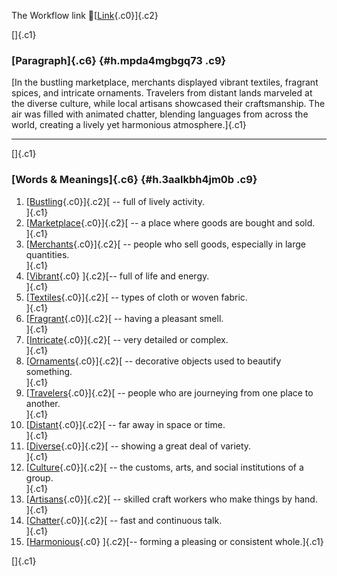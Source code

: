 The Workflow link
👏[[Link](https://www.google.com/url?q=http://www.google.com&sa=D&source=editors&ust=1761377415351732&usg=AOvVaw2bPoDGjKmTVzOWRkTW7kSD){.c0}]{.c2}

[]{.c1}

### [Paragraph]{.c6} {#h.mpda4mgbgq73 .c9}

[In the bustling marketplace, merchants displayed vibrant textiles,
fragrant spices, and intricate ornaments. Travelers from distant lands
marveled at the diverse culture, while local artisans showcased their
craftsmanship. The air was filled with animated chatter, blending
languages from across the world, creating a lively yet harmonious
atmosphere.]{.c1}

------------------------------------------------------------------------

[]{.c1}

### [Words & Meanings]{.c6} {#h.3aalkbh4jm0b .c9}

1.  [[Bustling](https://www.google.com/url?q=http://www.google.com&sa=D&source=editors&ust=1761377415352935&usg=AOvVaw3SBe6tJxqRypwNNcNRwLei){.c0}]{.c2}[ --
    full of lively activity.\
    ]{.c1}
2.  [[Marketplace](https://www.google.com/url?q=http://www.google.com&sa=D&source=editors&ust=1761377415353164&usg=AOvVaw24WcrabLGoL-cy_DMFQ60J){.c0}]{.c2}[ --
    a place where goods are bought and sold.\
    ]{.c1}
3.  [[Merchants](https://www.google.com/url?q=http://www.google.com&sa=D&source=editors&ust=1761377415353396&usg=AOvVaw2wI7EIM2HNMaz9DRpW1hpK){.c0}]{.c2}[ --
    people who sell goods, especially in large quantities.\
    ]{.c1}
4.  [[Vibrant](https://www.google.com/url?q=http://www.google.com&sa=D&source=editors&ust=1761377415353656&usg=AOvVaw03VX3ZX1vqRIId9GQysYf2){.c0}
    ]{.c2}[-- full of life and energy.\
    ]{.c1}
5.  [[Textiles](https://www.google.com/url?q=http://www.google.com&sa=D&source=editors&ust=1761377415353902&usg=AOvVaw2R3L8Jzthq3g9rwOxzQdOe){.c0}]{.c2}[ --
    types of cloth or woven fabric.\
    ]{.c1}
6.  [[Fragrant](https://www.google.com/url?q=http://www.google.com&sa=D&source=editors&ust=1761377415354100&usg=AOvVaw0Z23rWGxtCrylKARbZoghI){.c0}]{.c2}[ --
    having a pleasant smell.\
    ]{.c1}
7.  [[Intricate](https://www.google.com/url?q=http://www.google.com&sa=D&source=editors&ust=1761377415354261&usg=AOvVaw0W-iEx1O4GQI15j5B1DUrN){.c0}]{.c2}[ --
    very detailed or complex.\
    ]{.c1}
8.  [[Ornaments](https://www.google.com/url?q=http://www.google.com&sa=D&source=editors&ust=1761377415354412&usg=AOvVaw3t8EzafLvR14b7wDmYjsH5){.c0}]{.c2}[ --
    decorative objects used to beautify something.\
    ]{.c1}
9.  [[Travelers](https://www.google.com/url?q=http://www.google.com&sa=D&source=editors&ust=1761377415354630&usg=AOvVaw3sk2BbBURApR7RTUAZZBJN){.c0}]{.c2}[ --
    people who are journeying from one place to another.\
    ]{.c1}
10. [[Distant](https://www.google.com/url?q=http://www.google.com&sa=D&source=editors&ust=1761377415354849&usg=AOvVaw10ypBcGGRVSiukdfCgEYHS){.c0}]{.c2}[ --
    far away in space or time.\
    ]{.c1}
11. [[Diverse](https://www.google.com/url?q=http://www.google.com&sa=D&source=editors&ust=1761377415355068&usg=AOvVaw24_fdzEErLePiK7kg6tUOZ){.c0}]{.c2}[ --
    showing a great deal of variety.\
    ]{.c1}
12. [[Culture](https://www.google.com/url?q=http://www.google.com&sa=D&source=editors&ust=1761377415355373&usg=AOvVaw2Qna7-YfM1QpZvQb4qunIz){.c0}]{.c2}[ --
    the customs, arts, and social institutions of a group.\
    ]{.c1}
13. [[Artisans](https://www.google.com/url?q=http://www.google.com&sa=D&source=editors&ust=1761377415355707&usg=AOvVaw3dvGcldK0IjmuG2xDDGxLs){.c0}]{.c2}[ --
    skilled craft workers who make things by hand.\
    ]{.c1}
14. [[Chatter](https://www.google.com/url?q=http://www.google.com&sa=D&source=editors&ust=1761377415356027&usg=AOvVaw0i9qVr5GO9X00QzUCw_Sju){.c0}]{.c2}[ --
    fast and continuous talk.\
    ]{.c1}
15. [[Harmonious](https://www.google.com/url?q=http://www.google.com&sa=D&source=editors&ust=1761377415356242&usg=AOvVaw2wk4XqEnSDDOMgALX8kfTJ){.c0}
    ]{.c2}[-- forming a pleasing or consistent whole.]{.c1}

[]{.c1}
